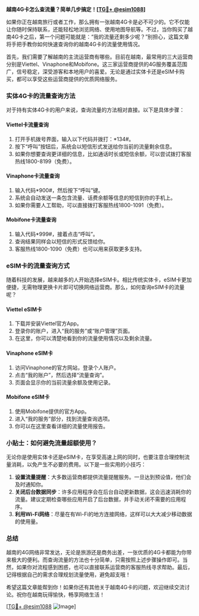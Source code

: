 **越南4G卡怎么查流量？简单几步搞定！[[TG💪+ @esim1088](https://t.me/s/esim1088)]**

如果你正在越南旅行或者工作，那么拥有一张越南4G卡是必不可少的。它不仅能让你随时保持联系，还能轻松地浏览网络、使用地图导航等。不过，当你购买了越南4G卡之后，第一个问题可能就是：“我的流量还剩多少呢？”别担心，这篇文章将手把手教你如何快速查询你的越南4G卡的流量使用情况。

首先，我们需要了解越南的主流运营商有哪些。目前在越南，最常用的三大运营商分别是Viettel、Vinaphone和Mobifone。这三家运营商提供的4G服务覆盖范围广，信号稳定，深受游客和本地用户的喜爱。无论是通过实体卡还是eSIM卡购买，都可以享受这些运营商提供的优质网络服务。

### 实体4G卡的流量查询方法

对于持有实体4G卡的用户来说，查询流量的方法相对直接。以下是具体步骤：

#### Viettel卡流量查询
1. 打开手机拨号界面，输入以下代码并拨打：*134#。
2. 按下“呼叫”按钮后，系统会以短信形式发送给你当前的流量剩余信息。
3. 如果你想要查询更详细的信息，比如通话时长或短信余额，可以尝试拨打客服热线1800-8199（免费）。

#### Vinaphone卡流量查询
1. 输入代码*900#，然后按下“呼叫”键。
2. 系统会自动发送一条包含流量、话费余额等信息的短信到你的手机上。
3. 如果你需要人工帮助，可以直接拨打客服热线1800-1091（免费）。

#### Mobifone卡流量查询
1. 输入代码*999#，接着点击“呼叫”。
2. 查询结果同样会以短信的形式反馈给你。
3. 客服热线1800-1090（免费）也可以用来获取更多支持。

### eSIM卡的流量查询方式

随着科技的发展，越来越多的人开始选择eSIM卡。相比传统实体卡，eSIM卡更加便捷，无需物理更换卡片即可切换网络运营商。那么，如何查询eSIM卡的流量呢？

#### Viettel eSIM卡
1. 下载并安装Viettel官方App。
2. 登录你的账户，进入“我的服务”或“账户管理”页面。
3. 在这里，你可以清楚地看到你的流量使用情况以及剩余流量。

#### Vinaphone eSIM卡
1. 访问Vinaphone的官方网站，登录个人账户。
2. 点击“我的账户”，然后选择“流量查询”。
3. 页面会显示你的当前流量余额及使用记录。

#### Mobifone eSIM卡
1. 使用Mobifone提供的官方App。
2. 进入“我的服务”部分，找到流量查询选项。
3. 你可以在这里查看详细的流量使用报告。

### 小贴士：如何避免流量超额使用？

无论你是使用实体卡还是eSIM卡，在享受高速上网的同时，也要注意合理控制流量消耗，以免产生不必要的费用。以下是一些实用的小技巧：

1. **设置流量提醒**：大多数运营商都提供流量提醒服务。一旦达到预设值，他们会及时通知你。
2. **关闭后台数据同步**：许多应用程序会在后台自动更新数据，这会迅速消耗你的流量。建议定期检查哪些应用开启了后台数据，并手动关闭不需要的应用程序。
3. **利用Wi-Fi网络**：尽量在有Wi-Fi的地方连接网络，这样可以大大减少移动数据的使用量。

### 总结

越南的4G网络非常发达，无论是旅游还是商务出差，一张优质的4G卡都能为你带来极大的便利。而查询流量的方法也十分简单，只需按照上述步骤操作即可。当然，如果你对流程感到困惑，也可以直接联系运营商的客服热线寻求帮助。最后，记得根据自己的需求合理规划流量使用，避免超支哦！

希望这篇文章能帮到你！如果你还有其他关于越南4G卡的问题，欢迎继续交流讨论。祝你在越南玩得愉快，畅享网络生活！

[[TG💪+ @esim1088](https://t.me/s/esim1088) ![Image](https://i.postimg.cc/4NQfJmqS/Snipaste-2025-05-13-00-14-12.png)]